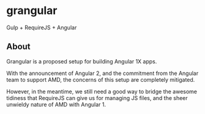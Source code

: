 grangular
=========

Gulp + RequireJS + Angular

## About
Grangular is a proposed setup for building Angular 1X apps.

With the announcement of Angular 2, and the commitment from the Angular team to support AMD, the concerns of this setup are completely mitigated.

However, in the meantime, we still need a good way to bridge the awesome tidiness that RequireJS can give us for managing JS files, and the sheer unwieldy nature of AMD with Angular 1.
